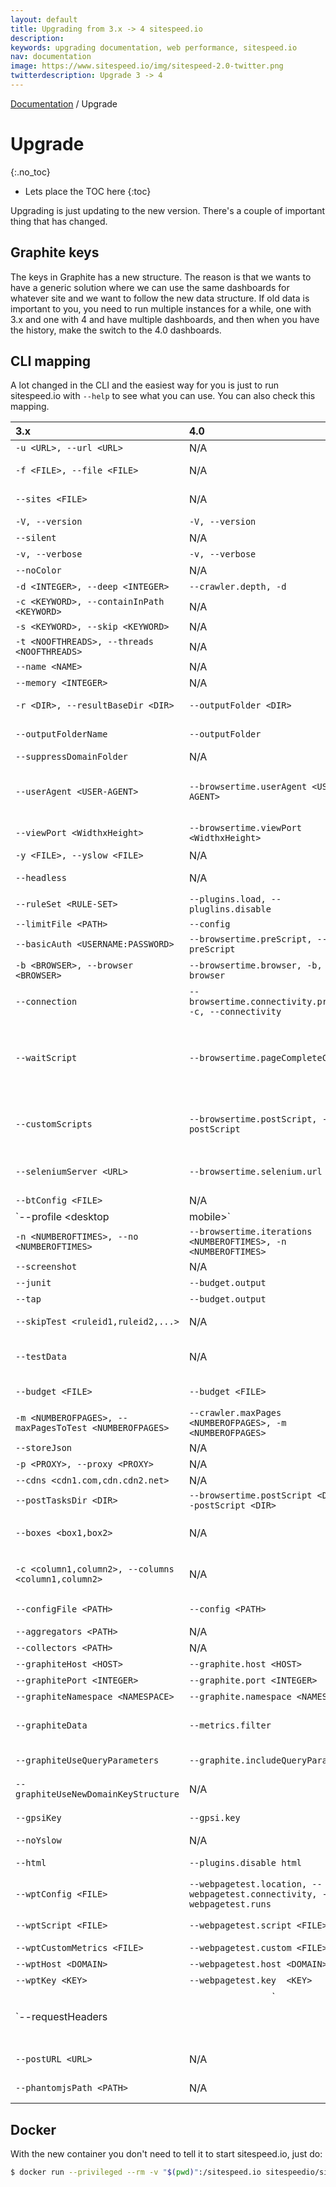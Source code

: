 ```yaml
---
layout: default
title: Upgrading from 3.x -> 4 sitespeed.io
description:
keywords: upgrading documentation, web performance, sitespeed.io
nav: documentation
image: https://www.sitespeed.io/img/sitespeed-2.0-twitter.png
twitterdescription: Upgrade 3 -> 4
---
```

[Documentation]({{site.baseurl}}/documentation/sitespeed.io/) / Upgrade

# Upgrade
{:.no_toc}

* Lets place the TOC here
{:toc}

Upgrading is just updating to the new version. There's a couple of important thing that has changed.

## Graphite keys
The keys in Graphite has a new structure. The reason is that we wants to have a generic solution where we can use the same dashboards for whatever site and we want to follow the new data structure. If old data is important to you, you need to run multiple instances for a while, one with 3.x and one with 4 and have multiple dashboards, and then when you have the history, make the switch to the 4.0 dashboards.

## CLI mapping
A lot changed in the CLI and the easiest way for you is just to run sitespeed.io with <code>--help</code> to see what you can use. You can also check this mapping.

<div id="upgradeTable" markdown="1">

| 3.x      | 4.0         | Description |
|:------------|:-------------------|:-------------|
| `-u <URL>, --url <URL>` | N/A     | The start url that will be used when crawling. |
| `-f <FILE>, --file <FILE>` | N/A | The path to a plain text file with one URL on each row. Each URL will be analyzed. |
| `--sites <FILE>` | N/A | The path to a plain text file with one URL on each row. You can use the parameter multiple times to point out many files |
| `-V, --version` | `-V, --version` | Display the sitespeed.io version. |
| `--silent` | N/A | Only output info in the logs, not to the console. |
| `-v, --verbose` | `-v, --verbose` | Enable verbose logging. |
| `--noColor` | N/A | Don't use colors in console output.  [false] |
| `-d <INTEGER>, --deep <INTEGER>` | `--crawler.depth, -d` | How deep to crawl.  [1] |
| `-c <KEYWORD>, --containInPath <KEYWORD>` | N/A | Only crawl URLs that contains this in the path. |
| `-s <KEYWORD>, --skip <KEYWORD>` | N/A | Do not crawl pages that contains this in the path. |
| `-t <NOOFTHREADS>, --threads <NOOFTHREADS>` | N/A | The number of threads/processes that will analyze pages.  [5] |
| `--name <NAME>` | N/A | Give your test a name, it will be added to all HTML pages. |
| `--memory <INTEGER>` | N/A | How much memory the Java processed will have (in mb).  [256] |
| `-r <DIR>, --resultBaseDir <DIR>` | `--outputFolder <DIR>` | The result base directory, the base dir where the result ends up.  [sitespeed-result] |
| `--outputFolderName` | `--outputFolder` | Default the folder name is a date of format yyyy-mm-dd-HH-MM-ss |
| `--suppressDomainFolder` | N/A | Do not use the domain folder in the output directory |
| `--userAgent <USER-AGENT>` | `--browsertime.userAgent <USER-AGENT>` | The full User Agent string, default is Chrome for MacOSX. [userAgent\|ipad\|iphone].  [Mozilla/5.0 (Macintosh; Intel Mac OS X 10_9_4) AppleWebKit/537.36 (KHTML, like Gecko) Chrome/37.0.2062.120 Safari/537.36] |
| `--viewPort <WidthxHeight>` | `--browsertime.viewPort <WidthxHeight>` | The view port, the page viewport size WidthxHeight like 400x300.  [1280x800] |
| `-y <FILE>, --yslow <FILE>` | N/A | The compiled YSlow file. Use this if you have your own rules. |
| `--headless` | N/A | Choose which backend to use for headless [phantomjs\|slimerjs]  [phantomjs] |
| `--ruleSet <RULE-SET>` | `--plugins.load, --pluglins.disable` | Which ruleset to use.  [sitespeed.io-desktop] |
| `--limitFile <PATH>` | `--config` | The path to the limit configuration file. |
| `--basicAuth <USERNAME:PASSWORD>` | `--browsertime.preScript, --preScript` | Basic auth user & password. |
| `-b <BROWSER>, --browser <BROWSER>` | `--browsertime.browser, -b, --browser`| Choose which browser to use to collect timing data. Use multiple browsers in a comma separated list (firefox\|chrome\|headless) |
| `--connection` | `--browsertime.connectivity.profile, -c, --connectivity` | Limit the speed by simulating connection types. Choose between mobile3g,mobile3gfast,cable,native  [cable] |
| `--waitScript` | `--browsertime.pageCompleteCheck` | Supply a javascript that decides when a browser run is finished. Use it to fetch timings happening after the loadEventEnd.  [ if (window.performance && window.performance.timing){ return ((window.performance.timing.loadEventEnd > 0) && ((new Date).getTime() - window.performance.timing.loadEventEnd > 2000 ));} else { return true;}] |
| `--customScripts` | `--browsertime.postScript, --postScript` | The path to an extra script folder with scripts that will be executed in the browser. See https://www.sitespeed.io/documentation/browsers/#custom-metrics |
| `--seleniumServer <URL>` | `--browsertime.selenium.url  <URL>` | Configure the path to the Selenium server when fetching timings using browsers. If not configured the supplied NodeJS/Selenium version is used. |
| `--btConfig <FILE>` | N/A | Additional BrowserTime JSON configuration as a file |
| `--profile <desktop|mobile>` | `--browsertime.connectivity.profile, -c, --connectivity` | Choose between testing for desktop or mobile. Testing for desktop will use desktop rules & user agents and vice verca.  [desktop] |
| `-n <NUMBEROFTIMES>, --no <NUMBEROFTIMES>` | `--browsertime.iterations <NUMBEROFTIMES>, -n <NUMBEROFTIMES>` | The number of times you should test each URL when fetching timing metrics. Default is 3 times.  [3] |
| `--screenshot` | N/A | Take screenshots for each page (using the configured view port). |
| `--junit` | `--budget.output` | Create JUnit output to the console. |
| `--tap` | `--budget.output` | Create TAP output to the console. |
| `--skipTest <ruleid1,ruleid2,...>` | N/A | A comma separated list of rules to skip when generating JUnit/TAP/budget output. |
| `--testData` | N/A | Choose which data to send test when generating TAP/JUnit output or testing a budget. Default is all available [rules,page,timings,wpt,gpsi]  [all] |
| `--budget <FILE>` | `--budget <FILE>` | A file containing the web perf budget rules. See https://www.sitespeed.io/documentation/performance-budget/ |
| `-m <NUMBEROFPAGES>, --maxPagesToTest <NUMBEROFPAGES>` | `--crawler.maxPages <NUMBEROFPAGES>, -m <NUMBEROFPAGES>` | The max number of pages to test. Default is no limit. |
| `--storeJson` | N/A | Store all collected data as JSON. |
| `-p <PROXY>, --proxy <PROXY>` | N/A | http://proxy.soulgalore.com:80 |
| `--cdns <cdn1.com,cdn.cdn2.net>` | N/A | A comma separated list of additional CDNs. |
| `--postTasksDir <DIR>` | `--browsertime.postScript <DIR>, --postScript <DIR>` | The directory where you have your extra post tasks. |
| `--boxes <box1,box2>` | N/A | The boxes showed on site summary page, see https://www.sitespeed.io/documentation/configuration/#configure-boxes-on-summary-page |
| `-c <column1,column2>, --columns <column1,column2>` | N/A | The columns showed on detailed page summary table, see https://www.sitespeed.io/documentation/configuration/#configure-columns-on-pages-page |
| `--configFile <PATH>` | `--config <PATH>` | The path to a sitespeed.io config.json file, if it exists all other input parameters will be overridden. |
| `--aggregators <PATH>` | N/A | The path to a directory with extra aggregators. |
| `--collectors <PATH>` | N/A | The path to a directory with extra collectors. |
| `--graphiteHost <HOST>` | `--graphite.host <HOST>` | The Graphite host. |
| `--graphitePort <INTEGER>` | `--graphite.port <INTEGER>` | The Graphite port.  [2003] |
| `--graphiteNamespace <NAMESPACE>` | `--graphite.namespace <NAMESPACE>` | The namespace of the data sent to Graphite.  [sitespeed.io] |
| `--graphiteData` | `--metrics.filter` | Choose which data to send to Graphite by a comma separated list. Default all data is sent. [summary,rules,pagemetrics,timings,requests,domains]  [all] |
| `--graphiteUseQueryParameters` | `--graphite.includeQueryParams` | Choose if you want to use query parameters from the URL in the Graphite keys or not |
| `--graphiteUseNewDomainKeyStructure` | N/A | Use the updated domain section when sending data to Graphite "http.www.sitespeed.io" to "http.www_sitespeed_io" (issue #651) |
| `--gpsiKey` | `--gpsi.key` | Your Google API Key, configure it to also fetch data from Google Page Speed Insights. |
| `--noYslow` | N/A | Set to true to turn off collecting metrics using YSlow. |
| `--html` | `--plugins.disable html` | Create HTML reports. Default to true. Set no-html to disable HTML reports.  [true] |
| `--wptConfig <FILE>` | `--webpagetest.location, --webpagetest.connectivity, --webpagetest.runs` | WebPageTest configuration, see https://github.com/marcelduran/webpagetest-api runTest method
| `--wptScript <FILE>` | `--webpagetest.script <FILE>` | WebPageTest scripting. Every occurance of \{\{\{URL\}\}\} will be replaced with the real URL. |
| `--wptCustomMetrics <FILE>` | `--webpagetest.custom <FILE>` | Fetch metrics from your page using Javascript |
| `--wptHost <DOMAIN>` | `--webpagetest.host <DOMAIN>` | The domain of your WebPageTest instance. |
| `--wptKey <KEY>` | `--webpagetest.key  <KEY>` | The API key if running on webpagetest on the public instances. |
| `--requestHeaders <FILE>|<HEADER>` | N/A | Any request headers to use, a file or a header string with JSON form of {"name":"value","name2":"value"}. Not supported for WPT & GPSI. |
| `--postURL <URL>` | N/A | The full URL where the result JSON will be sent by POST. Warning: Testing many pages can make the result JSON massive. |
| `--phantomjsPath <PATH>` | N/A | The full path to the phantomjs binary, to override the supplied version |

</div>

## Docker

With the new container you don't need to tell it to start sitespeed.io, just do:

~~~ bash
$ docker run --privileged --rm -v "$(pwd)":/sitespeed.io sitespeedio/sitespeed.io https://www.sitespeed.io/
~~~
